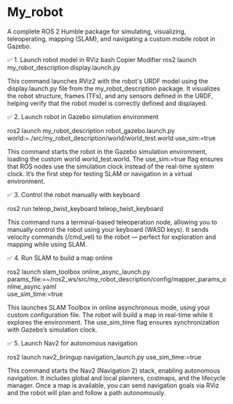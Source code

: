 # My_robot
A complete ROS 2 Humble package for simulating, visualizing, teleoperating, mapping (SLAM), and navigating a custom mobile robot in Gazebo.


✅ 1. Launch robot model in RViz
bash
Copier
Modifier
ros2 launch my_robot_description display.launch.py

This command launches RViz2 with the robot's URDF model using the display.launch.py file from the my_robot_description package.
It visualizes the robot structure, frames (TFs), and any sensors defined in the URDF, helping verify that the robot model is correctly defined and displayed.

✅ 2. Launch robot in Gazebo simulation environment

ros2 launch my_robot_description robot_gazebo.launch.py world:=./src/my_robot_description/world/world_test.world use_sim:=true

This command starts the robot in the Gazebo simulation environment, loading the custom world world_test.world.
The use_sim:=true flag ensures that ROS nodes use the simulation clock instead of the real-time system clock.
It’s the first step for testing SLAM or navigation in a virtual environment.

✅ 3. Control the robot manually with keyboard

ros2 run teleop_twist_keyboard teleop_twist_keyboard

This command runs a terminal-based teleoperation node, allowing you to manually control the robot using your keyboard (WASD keys).
It sends velocity commands (/cmd_vel) to the robot — perfect for exploration and mapping while using SLAM.

✅ 4. Run SLAM to build a map online

ros2 launch slam_toolbox online_async_launch.py \
params_file:=~/ros2_ws/src/my_robot_description/config/mapper_params_online_async.yaml \
use_sim_time:=true

This launches SLAM Toolbox in online asynchronous mode, using your custom configuration file.
The robot will build a map in real-time while it explores the environment.
The use_sim_time flag ensures synchronization with Gazebo’s simulation clock.

✅ 5. Launch Nav2 for autonomous navigation

ros2 launch nav2_bringup navigation_launch.py use_sim_time:=true

This command starts the Nav2 (Navigation 2) stack, enabling autonomous navigation.
It includes global and local planners, costmaps, and the lifecycle manager.
Once a map is available, you can send navigation goals via RViz and the robot will plan and follow a path autonomously.
